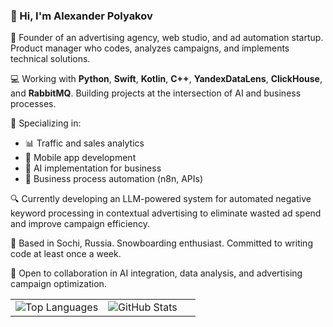 ### 👋 Hi, I'm Alexander Polyakov

🚀 Founder of an advertising agency, web studio, and ad automation startup. Product manager who codes, analyzes campaigns, and implements technical solutions.

💻 Working with **Python**, **Swift**, **Kotlin**, **C++**, **YandexDataLens**, **ClickHouse**, and **RabbitMQ**. Building projects at the intersection of AI and business processes.

🌟 Specializing in:
- 📊 Traffic and sales analytics
- 📱 Mobile app development
- 🤖 AI implementation for business
- 🔄 Business process automation (n8n, APIs)

🔍 Currently developing an LLM-powered system for automated negative keyword processing in contextual advertising to eliminate wasted ad spend and improve campaign efficiency.

🏡 Based in Sochi, Russia. Snowboarding enthusiast. Committed to writing code at least once a week.

💬 Open to collaboration in AI integration, data analysis, and advertising campaign optimization.


<table>
  <tr>
    <td width="50%">
      <img src="https://github-readme-stats.vercel.app/api/top-langs/?username=artwist-polyakov&hide=jupyter%20notebook&count_private=true" alt="Top Languages" />
    </td>
    <td width="50%">
      <img src="https://github-readme-stats.vercel.app/api?username=artwist-polyakov&count_private=true&show_icons=true&theme=radical" alt="GitHub Stats" />
    </td>
  </tr>
</table>

